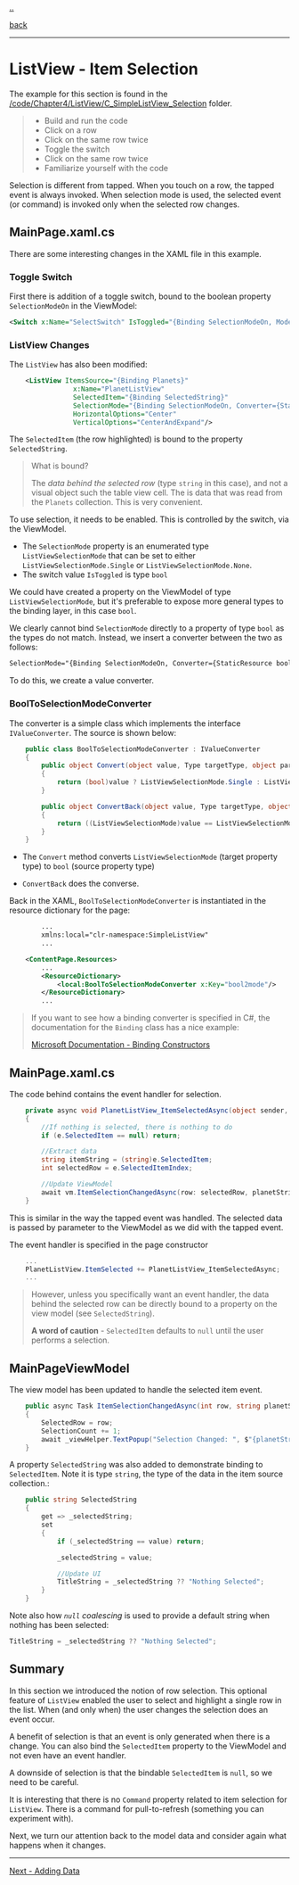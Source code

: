 [..](listview.md)

[back](listview-tapped.md)

---

# ListView - Item Selection

The example for this section is found in the [/code/Chapter4/ListView/C_SimpleListView_Selection](/code/Chapter4/ListView/C_SimpleListView_Selection) folder.

> * Build and run the code
> * Click on a row
> * Click on the same row twice
> * Toggle the switch
> * Click on the same row twice
> * Familiarize yourself with the code

Selection is different from tapped. When you touch on a row, the tapped event is always invoked. When selection mode is used, the selected event (or command) is invoked only when the selected row changes.

## MainPage.xaml.cs
There are some interesting changes in the XAML file in this example.

### Toggle Switch
First there is addition of a toggle switch, bound to the boolean property `SelectionModeOn` in the ViewModel:

```XML
<Switch x:Name="SelectSwitch" IsToggled="{Binding SelectionModeOn, Mode=TwoWay}" HorizontalOptions="Start" VerticalOptions="Center"/>
```

### ListView Changes

The `ListView` has also been modified:

```XML
    <ListView ItemsSource="{Binding Planets}"
                x:Name="PlanetListView"
                SelectedItem="{Binding SelectedString}"
                SelectionMode="{Binding SelectionModeOn, Converter={StaticResource bool2mode}, Mode=TwoWay }"
                HorizontalOptions="Center"
                VerticalOptions="CenterAndExpand"/>
```                  

The `SelectedItem` (the row highlighted) is bound to the property `SelectedString`. 

> What is bound? 
>
> The _data behind the selected row_ (type `string` in this case), and not a visual object such the table view cell. The is data that was read from the `Planets` collection. This is very convenient.

To use selection, it needs to be enabled. This is controlled by the switch, via the ViewModel.

* The `SelectionMode` property is an enumerated type  `ListViewSelectionMode` that can be set to either `ListViewSelectionMode.Single` or `ListViewSelectionMode.None`. 
* The switch value `IsToggled` is type `bool`

We could have created a property on the ViewModel of type `ListViewSelectionMode`, but it's preferable to expose more general types to the binding layer, in this case `bool`.

We clearly cannot bind `SelectionMode` directly to a property of type `bool` as the types do not match. Instead, we insert a converter between the two as follows:

```XML
SelectionMode="{Binding SelectionModeOn, Converter={StaticResource bool2mode}, Mode=TwoWay }"
```

To do this, we create a value converter.

### BoolToSelectionModeConverter
The converter is a simple class which implements the interface `IValueConverter`. The source is shown below:

```C#
    public class BoolToSelectionModeConverter : IValueConverter
    {
        public object Convert(object value, Type targetType, object parameter, CultureInfo culture)
        {
            return (bool)value ? ListViewSelectionMode.Single : ListViewSelectionMode.None;
        }

        public object ConvertBack(object value, Type targetType, object parameter, CultureInfo culture)
        {
            return ((ListViewSelectionMode)value == ListViewSelectionMode.Single);
        }
    }
```

* The `Convert` method converts `ListViewSelectionMode` (target property type) to `bool` (source property type)

* `ConvertBack` does the converse.

Back in the XAML, `BoolToSelectionModeConverter` is instantiated in the resource dictionary for the page:

```XML
        ...
        xmlns:local="clr-namespace:SimpleListView"
        ...

    <ContentPage.Resources>
        ...
        <ResourceDictionary>
            <local:BoolToSelectionModeConverter x:Key="bool2mode"/>
        </ResourceDictionary>
        ...
```        

> If you want to see how a binding converter is specified in C#, the documentation for the `Binding` class has a nice example:
>
> [Microsoft Documentation - Binding Constructors](https://docs.microsoft.com/dotnet/api/xamarin.forms.binding.-ctor?view=xamarin-forms#Xamarin_Forms_Binding__ctor_System_String_Xamarin_Forms_BindingMode_Xamarin_Forms_IValueConverter_System_Object_System_String_System_Object_)

## MainPage.xaml.cs
The code behind contains the event handler for selection.
```C#
    private async void PlanetListView_ItemSelectedAsync(object sender, SelectedItemChangedEventArgs e)
    {
        //If nothing is selected, there is nothing to do
        if (e.SelectedItem == null) return;

        //Extract data
        string itemString = (string)e.SelectedItem;
        int selectedRow = e.SelectedItemIndex;

        //Update ViewModel
        await vm.ItemSelectionChangedAsync(row: selectedRow, planetString: itemString);
    }
```

This is similar in the way the tapped event was handled. The selected data is passed by parameter to the ViewModel as we did with the tapped event.

The event handler is specified in the page constructor

```C#
    ...
    PlanetListView.ItemSelected += PlanetListView_ItemSelectedAsync;
    ...
```

> However, unless you specifically want an event handler,  the data behind the selected row can be directly bound to a property on the view model (see `SelectedString`).
>
> **A word of caution** - `SelectedItem` defaults to `null` until the user performs a selection.


## MainPageViewModel
The view model has been updated to handle the selected item event.

```C#
    public async Task ItemSelectionChangedAsync(int row, string planetString)
    {
        SelectedRow = row;
        SelectionCount += 1;
        await _viewHelper.TextPopup("Selection Changed: ", $"{planetString} on row {row}");
    }
```

A property `SelectedString` was also added to demonstrate binding to `SelectedItem`. Note it is type `string`, the type of the data in the item source collection.:

```C#
    public string SelectedString
    {
        get => _selectedString;
        set
        {
            if (_selectedString == value) return;

            _selectedString = value;

            //Update UI
            TitleString = _selectedString ?? "Nothing Selected";
        }
    }
```

Note also how *`null` coalescing* is used to provide a default string when nothing has been selected:

```C#
TitleString = _selectedString ?? "Nothing Selected";
```


## Summary
In this section we introduced the notion of row selection. This optional feature of `ListView` enabled the user to select and highlight a single row in the list. When (and only when) the user changes the selection does an event occur.

A benefit of selection is that an event is only generated when there is a change. You can also bind the `SelectedItem` property to the ViewModel and not even have an event handler.

A downside of selection is that the bindable `SelectedItem` is `null`, so we need to be careful.

It is interesting that there is no `Command` property related to item selection for `ListView`. There is a command for pull-to-refresh (something you can experiment with).

Next, we turn our attention back to the model data and consider again what happens when it changes.

---

[Next - Adding Data](listview-add.md)

